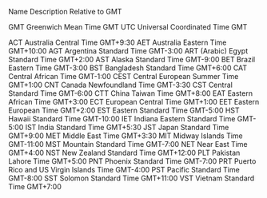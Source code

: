 Name 	Description 	                        Relative to GMT

GMT 	Greenwich Mean Time					    GMT
UTC 	Universal Coordinated Time				GMT

ACT 	Australia Central Time					GMT+9:30
AET 	Australia Eastern Time					GMT+10:00
AGT 	Argentina Standard Time					GMT-3:00
ART 	(Arabic) Egypt Standard Time 	        GMT+2:00
AST 	Alaska Standard Time					GMT-9:00
BET 	Brazil Eastern Time					    GMT-3:00
BST 	Bangladesh Standard Time				GMT+6:00
CAT 	Central African Time					GMT-1:00
CEST    Central European Summer Time            GMT+1:00
CNT 	Canada Newfoundland Time				GMT-3:30
CST 	Central Standard Time					GMT-6:00
CTT 	China Taiwan Time					    GMT+8:00
EAT 	Eastern African Time					GMT+3:00
ECT 	European Central Time					GMT+1:00
EET 	Eastern European Time					GMT+2:00
EST 	Eastern Standard Time					GMT-5:00
HST 	Hawaii Standard Time					GMT-10:00
IET 	Indiana Eastern Standard Time 	        GMT-5:00
IST 	India Standard Time					    GMT+5:30
JST 	Japan Standard Time					    GMT+9:00
MET 	Middle East Time					    GMT+3:30
MIT 	Midway Islands Time					    GMT-11:00
MST 	Mountain Standard Time					GMT-7:00
NET 	Near East Time					        GMT+4:00
NST 	New Zealand Standard Time				GMT+12:00
PLT 	Pakistan Lahore Time					GMT+5:00
PNT 	Phoenix Standard Time					GMT-7:00
PRT 	Puerto Rico and US Virgin Islands Time 	GMT-4:00
PST 	Pacific Standard Time					GMT-8:00
SST 	Solomon Standard Time					GMT+11:00
VST 	Vietnam Standard Time					GMT+7:00
